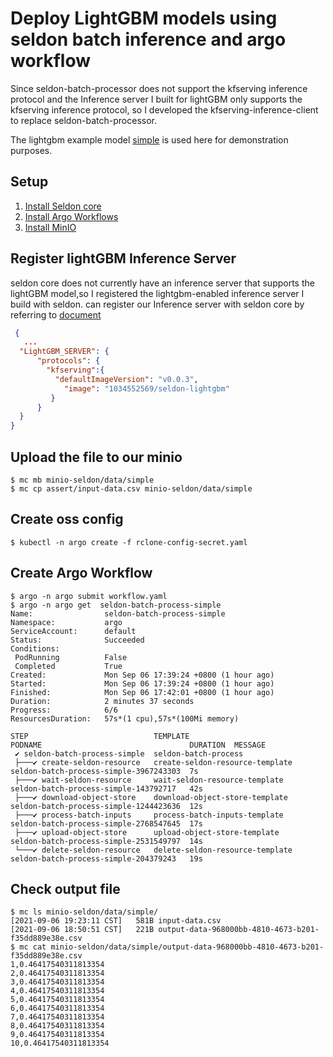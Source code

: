 # Deploy LightGBM models using seldon batch inference and argo workflow

Since seldon-batch-processor does not support the kfserving inference protocol and the Inference server I built for lightGBM only supports the kfserving inference protocol, so I developed the kfserving-inference-client to replace seldon-batch-processor.

The lightgbm example model [simple](https://github.com/microsoft/LightGBM/blob/master/examples/python-guide/simple_example.py) is used here for demonstration purposes.


## Setup

1. [Install Seldon core](https://docs.seldon.io/projects/seldon-core/en/latest/examples/seldon_core_setup.html)
2. [Install Argo Workflows](https://docs.seldon.io/projects/seldon-core/en/latest/examples/seldon_core_setup.html)
3. [Install MinIO](https://docs.seldon.io/projects/seldon-core/en/latest/examples/minio_setup.html)

## Register lightGBM Inference Server

seldon core does not currently have an inference server that supports the lightGBM model,so I registered the lightgbm-enabled inference server I build with seldon. can register our Inference server with seldon core by referring to [document](https://docs.seldon.io/projects/seldon-core/en/latest/servers/custom.html#adding-a-new-inference-server)

``` json
 {
   ...
  "LightGBM_SERVER": {
      "protocols": {
        "kfserving":{
          "defaultImageVersion": "v0.0.3",
	        "image": "1034552569/seldon-lightgbm"
	     }
      }
  }
}
```


## Upload the file to our minio

``` shell
$ mc mb minio-seldon/data/simple
$ mc cp assert/input-data.csv minio-seldon/data/simple                                

```

## Create oss config

``` shell
$ kubectl -n argo create -f rclone-config-secret.yaml
```

## Create Argo Workflow

``` shell
$ argo -n argo submit workflow.yaml
$ argo -n argo get  seldon-batch-process-simple 
Name:                seldon-batch-process-simple
Namespace:           argo
ServiceAccount:      default
Status:              Succeeded
Conditions:          
 PodRunning          False
 Completed           True
Created:             Mon Sep 06 17:39:24 +0800 (1 hour ago)
Started:             Mon Sep 06 17:39:24 +0800 (1 hour ago)
Finished:            Mon Sep 06 17:42:01 +0800 (1 hour ago)
Duration:            2 minutes 37 seconds
Progress:            6/6
ResourcesDuration:   57s*(1 cpu),57s*(100Mi memory)

STEP                            TEMPLATE                         PODNAME                                 DURATION  MESSAGE
 ✔ seldon-batch-process-simple  seldon-batch-process                                                                 
 ├───✔ create-seldon-resource   create-seldon-resource-template  seldon-batch-process-simple-3967243303  7s          
 ├───✔ wait-seldon-resource     wait-seldon-resource-template    seldon-batch-process-simple-143792717   42s         
 ├───✔ download-object-store    download-object-store-template   seldon-batch-process-simple-1244423636  12s         
 ├───✔ process-batch-inputs     process-batch-inputs-template    seldon-batch-process-simple-2768547645  17s         
 ├───✔ upload-object-store      upload-object-store-template     seldon-batch-process-simple-2531549797  14s         
 └───✔ delete-seldon-resource   delete-seldon-resource-template  seldon-batch-process-simple-204379243   19s         
```


## Check output file

``` shell
$ mc ls minio-seldon/data/simple/                                                    
[2021-09-06 19:23:11 CST]   581B input-data.csv
[2021-09-06 18:50:51 CST]   221B output-data-968000bb-4810-4673-b201-f35dd889e38e.csv
$ mc cat minio-seldon/data/simple/output-data-968000bb-4810-4673-b201-f35dd889e38e.csv
1,0.46417540311813354
2,0.46417540311813354
3,0.46417540311813354
4,0.46417540311813354
5,0.46417540311813354
6,0.46417540311813354
7,0.46417540311813354
8,0.46417540311813354
9,0.46417540311813354
10,0.46417540311813354
```
